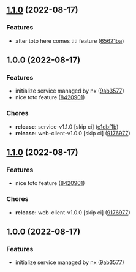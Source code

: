 ## [1.1.0](https://github.com/jbrenault/poc-nx/compare/service-v1.0.0...service-v1.1.0) (2022-08-17)


### Features

* after toto here comes titi feature ([65621ba](https://github.com/jbrenault/poc-nx/commit/65621ba50f2e53877e8631f209818cbad9e51592))

## 1.0.0 (2022-08-17)


### Features

* initialize service managed by nx ([9ab3577](https://github.com/jbrenault/poc-nx/commit/9ab3577ea22b21d43464d0693c48aa9c8a553746))
* nice toto feature ([8420901](https://github.com/jbrenault/poc-nx/commit/84209014b83d91e7e988623c100335457e6dac54))


### Chores

* **release:** service-v1.1.0 [skip ci] ([e1dbf1b](https://github.com/jbrenault/poc-nx/commit/e1dbf1b72d7bc18647ac2181ba15f381554ff026))
* **release:** web-client-v1.0.0 [skip ci] ([9176977](https://github.com/jbrenault/poc-nx/commit/917697785565976ba6612c23d875c337a97d165a))

## [1.1.0](https://github.com/jbrenault/poc-nx/compare/service-v1.0.0...service-v1.1.0) (2022-08-17)


### Features

* nice toto feature ([8420901](https://github.com/jbrenault/poc-nx/commit/84209014b83d91e7e988623c100335457e6dac54))


### Chores

* **release:** web-client-v1.0.0 [skip ci] ([9176977](https://github.com/jbrenault/poc-nx/commit/917697785565976ba6612c23d875c337a97d165a))

## 1.0.0 (2022-08-17)


### Features

* initialize service managed by nx ([9ab3577](https://github.com/jbrenault/poc-nx/commit/9ab3577ea22b21d43464d0693c48aa9c8a553746))
